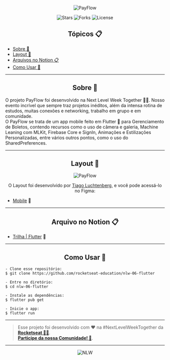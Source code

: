 <p align="center">
  <img alt="PayFlow" src="https://imgur.com/3nuctAt width="200px">
</p>

<p align="center">
  <img src="https://img.shields.io/github/stars/rocketseat-education/nlw-06-flutter?label=stars&message=MIT&color=000000&labelColor=8257e5" alt="Stars">
  <img src="https://img.shields.io/github/forks/rocketseat-education/nlw-06-flutter?label=forks&message=MIT&color=000000&labelColor=8257e5" alt="Forks">     
  <img  src="https://img.shields.io/static/v1?label=license&message=MIT&color=000000&labelColor=8257e5" alt="License">

</p>

<h2 align="center">Tópicos 📋</h2>

   <p>
   
   - [Sobre 📖](#sobre-)
   - [Layout 🎨](#layout-)
   - [Arquivos no Notion 📋](#arquivo-no-notion-)
   - [Como Usar 🤔](#como-usar-)

   </p>

---

<h2 align="center">Sobre 📖</h2>
   
<p>
   O projeto PayFlow foi desenvolvido na Next Level Week Together 💜💚. Nosso evento incrível que sempre traz projetos inéditos, além da intensa rotina de estudos, muitas conexões e networking, trabalho em grupo e em comunidade. <br>
   O PayFlow se trata de um app mobile feito em Flutter 💙 para Gerenciamento de Boletos, contendo recursos como o uso de câmera e galeria, Machine Leaning com MLKit, Firebase Core e SignIn, Animações e Estilizações Personalizadas, entre vários outros pontos, como o uso do SharedPreferences. <br>
</p>

---

<h2 align="center">Layout 🎨</h2>

   <p align="center">
      <img alt="PayFlow" title="PayFlow" src=".https://imgur.com/3nuctAt" />
   </p>

   <p align="center">
      O Layout foi desenvolvido por <a href="https://instagram.com/tiagoluchtenberg">Tiago Luchtenberg</a>, e você pode acessá-lo no Figma:
   
   - <a href="https://www.figma.com/file/kLK7FYnWKMoN68sQXcSniu/PayFlow">Mobile</a> 📱
   </p>

---

<h2 align="center">Arquivo no Notion 📋</h2>

- [Trilha | Flutter](https://www.notion.so/NLW-Together-Conte-dos-complementares-ae22125e899549efb2d4e360b5ee5ca3) 🚀

---

<h2 align="center">Como Usar 🤔</h2>

   ```
   - Clone esse repositório:
   $ git clone https://github.com/rocketseat-education/nlw-06-flutter

   - Entre no diretório:
   $ cd nlw-06-flutter

   - Instale as dependências:
   $ flutter pub get

   - Inicie o app: 
   $ flutter run
   ```

---

   >Esse projeto foi desenvolvido com ❤️ na #NextLevelWeekTogether da **[Rocketseat  💜🚀](https://rocketseat.com.br/)**.<br> 
   **[Participe da nossa Comunidade! 👋](https://discordapp.com/invite/gCRAFhc)**.<br>

---

   <p align="center">
      <img alt="NLW" title="PayFlow" src=".github/nlw.png" />
   </p>

